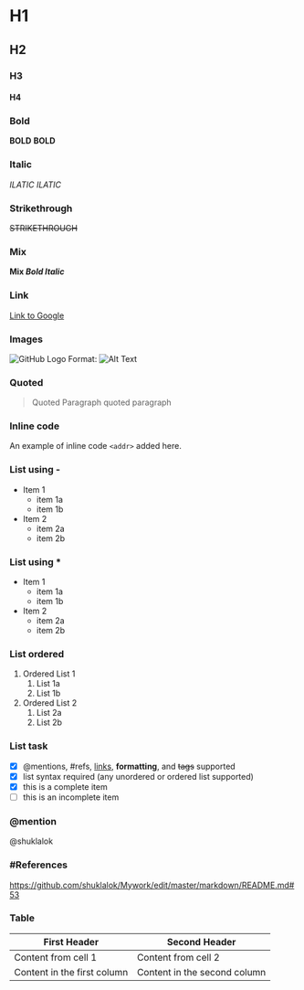 # H1
## H2
### H3
#### H4

### Bold
**BOLD** __BOLD__
### Italic
*ILATIC* _ILATIC_
### Strikethrough
~~STRIKETHROUGH~~
### Mix
**Mix *Bold Italic***
### Link
[Link to Google](www.google.co.in)
### Images
![GitHub Logo](/images/logo.png)
Format: ![Alt Text](url)
### Quoted
> Quoted Paragraph
> quoted paragraph
### Inline code
An example of inline code
`<addr>` added here.
### List using -
- Item 1
  - item 1a
  - item 1b
- Item 2
  - item 2a
  - item 2b
### List using *
* Item 1
  * item 1a
  * item 1b
* Item 2
  * item 2a
  * item 2b
### List ordered
1. Ordered List 1
   1. List 1a
   1. List 1b
1. Ordered List 2
   1. List 2a
   1. List 2b
### List task
- [x] @mentions, #refs, [links](), **formatting**, and <del>tags</del> supported
- [x] list syntax required (any unordered or ordered list supported)
- [x] this is a complete item
- [ ] this is an incomplete item
### @mention
@shuklalok
### #References
   https://github.com/shuklalok/Mywork/edit/master/markdown/README.md#53
### Table
First Header | Second Header
------------ | -------------
Content from cell 1 | Content from cell 2
Content in the first column | Content in the second column
